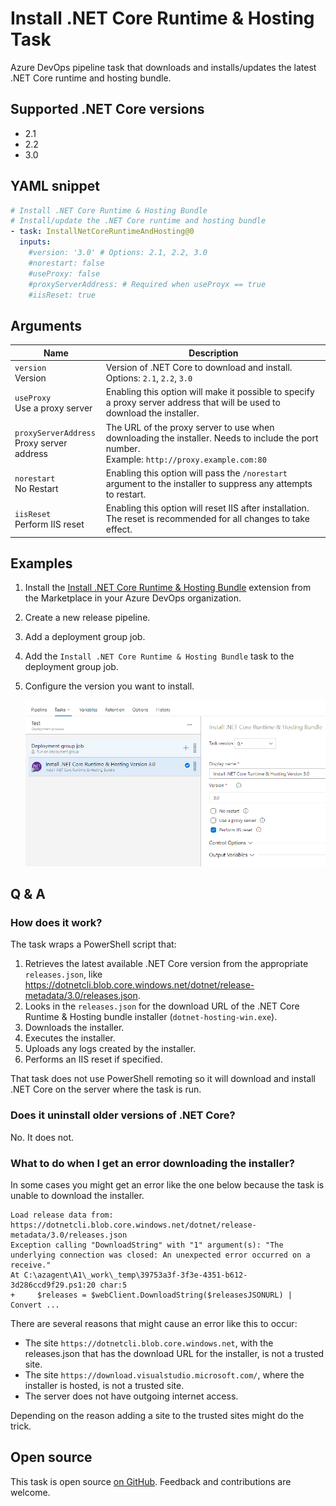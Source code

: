 # Install .NET Core Runtime & Hosting Task

Azure DevOps pipeline task that downloads and installs/updates the latest .NET Core runtime and hosting bundle.

## Supported .NET Core versions
- 2.1
- 2.2
- 3.0

## YAML snippet
```yaml
# Install .NET Core Runtime & Hosting Bundle
# Install/update the .NET Core runtime and hosting bundle
- task: InstallNetCoreRuntimeAndHosting@0
  inputs:
    #version: '3.0' # Options: 2.1, 2.2, 3.0
    #norestart: false
    #useProxy: false
    #proxyServerAddress: # Required when useProyx == true
    #iisReset: true
```

## Arguments
  
| Name | Description |
|-|-|
| `version`<br />Version | Version of .NET Core to download and install.<br />Options: `2.1`, `2.2`, `3.0` |
| `useProxy`<br />Use a proxy server | Enabling this option will make it possible to specify a proxy server address that will be used to download the installer. |
| `proxyServerAddress`<br />Proxy server address | The URL of the proxy server to use when downloading the installer. Needs to include the port number.<br />Example: `http://proxy.example.com:80` |
| `norestart`<br />No Restart | Enabling this option will pass the `/norestart` argument to the installer to suppress any attempts to restart. |
| `iisReset`<br />Perform IIS reset | Enabling this option will reset IIS after installation.<br />The reset is recommended for all changes to take effect. |

## Examples

1. Install the [Install .NET Core Runtime & Hosting Bundle](https://marketplace.visualstudio.com/items?itemName=rbosma.InstallNetCoreRuntimeAndHosting) extension from the Marketplace in your Azure DevOps organization.
2. Create a new release pipeline.
3. Add a deployment group job.
4. Add the `Install .NET Core Runtime & Hosting Bundle` task to the deployment group job.
5. Configure the version you want to install.  
   
   ![Release Pipeline Example](release-pipeline-example.png)

## Q & A

### How does it work?

The task wraps a PowerShell script that:
1. Retrieves the latest available .NET Core version from the appropriate `releases.json`, like https://dotnetcli.blob.core.windows.net/dotnet/release-metadata/3.0/releases.json.
2. Looks in the `releases.json` for the download URL of the .NET Core Runtime & Hosting bundle installer (`dotnet-hosting-win.exe`).
3. Downloads the installer.
4. Executes the installer.
5. Uploads any logs created by the installer.
6. Performs an IIS reset if specified.

That task does not use PowerShell remoting so it will download and install .NET Core on the server where the task is run.

### Does it uninstall older versions of .NET Core?

No. It does not.

### What to do when I get an error downloading the installer?

In some cases you might get an error like the one below because the task is unable to download the installer. 

```
Load release data from: https://dotnetcli.blob.core.windows.net/dotnet/release-metadata/3.0/releases.json
Exception calling "DownloadString" with "1" argument(s): "The underlying connection was closed: An unexpected error occurred on a receive."
At C:\azagent\A1\_work\_temp\39753a3f-3f3e-4351-b612-3d286ccd9f29.ps1:20 char:5
+     $releases = $webClient.DownloadString($releasesJSONURL) | Convert ...
```

There are several reasons that might cause an error like this to occur:
- The site `https://dotnetcli.blob.core.windows.net`, with the releases.json that has the download URL for the installer, is not a trusted site.
- The site `https://download.visualstudio.microsoft.com/`, where the installer is hosted, is not a trusted site.
- The server does not have outgoing internet access.

Depending on the reason adding a site to the trusted sites might do the trick.

## Open source

This task is open source [on GitHub](https://github.com/ronaldbosma/InstallNetCoreRuntimeAndHostingTask). Feedback and contributions are welcome.